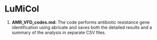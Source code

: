 # LuMiCol


1. **AMR_VFD_codes.md:** The code performs antibiotic resistance gene identification using abricate and saves both the detailed results and a summary of the analysis in separate CSV files.
